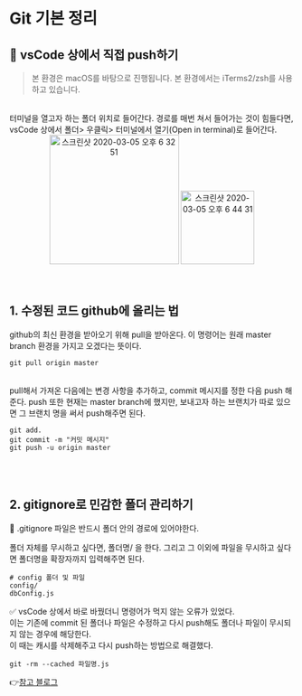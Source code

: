 # Git 기본 정리

## 📩 vsCode 상에서 직접 push하기

> 본 환경은 macOS를 바탕으로 진행됩니다. 본 환경에서는 iTerms2/zsh를 사용하고 있습니다. 

<br>
터미널을 열고자 하는 폴더 위치로 들어간다. 경로를 매번 쳐서 들어가는 것이 힘들다면,
vsCode 상에서 폴더> 우클릭> 터미널에서 열기(Open in terminal)로 들어간다.


<center><div><img width="229" alt="스크린샷 2020-03-05 오후 6 32 51" src="https://user-images.githubusercontent.com/35520314/75968214-5f3a6780-5f10-11ea-9cb4-736e4a7b98c6.png">  <img width="130" alt="스크린샷 2020-03-05 오후 6 44 31" src="https://user-images.githubusercontent.com/35520314/75968847-6615aa00-5f11-11ea-9287-2cdc1612598e.png">
</div></center>
<br><br>

## 1. 수정된 코드 github에 올리는 법

github의 최신 환경을 받아오기 위해 pull을 받아온다. 이 명령어는 원래 master branch 환경을 가지고 오겠다는 뜻이다.

```
git pull origin master
```
<br>
pull해서 가져온 다음에는 변경 사항을 추가하고, commit 메시지를 정한 다음 push 해준다. push 또한 현재는 master branch에 했지만, 보내고자 하는 브랜치가 따로 있으면 그 브랜치 명을 써서 push해주면 된다.

```
git add.
git commit -m "커밋 메시지"
git push -u origin master
```
<br><br>

## 2. gitignore로 민감한 폴더 관리하기

📌 .gitignore 파일은 반드시 폴더 안의 경로에 있어야한다.

폴더 자체를 무시하고 싶다면, 폴더명/ 을 한다.
그리고 그 이외에 파일을 무시하고 싶다면 폴더명을 확장자까지 입력해주면 된다.

```
# config 폴더 및 파일
config/
dbConfig.js
```

✅ vsCode 상에서 바로 바꿨더니 명령어가 먹지 않는 오류가 있었다.
<br> 이는 기존에 commit 된 폴더나 파일은 수정하고 다시 push해도 폴더나 파일이 무시되지 않는 경우에 해당한다. <br>
이 때는 캐시를 삭제해주고 다시 push하는 방법으로 해결했다.

```
git -rm --cached 파일명.js 
```

👉[참고 블로그](https://kcmschool.com/194)